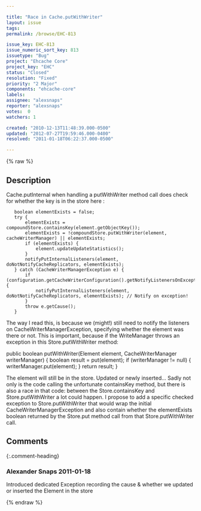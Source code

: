 ```yaml
---

title: "Race in Cache.putWithWriter"
layout: issue
tags: 
permalink: /browse/EHC-813

issue_key: EHC-813
issue_numeric_sort_key: 813
issuetype: "Bug"
project: "Ehcache Core"
project_key: "EHC"
status: "Closed"
resolution: "Fixed"
priority: "2 Major"
components: "ehcache-core"
labels: 
assignee: "alexsnaps"
reporter: "alexsnaps"
votes:  0
watchers: 1

created: "2010-12-13T11:48:39.000-0500"
updated: "2012-07-27T19:59:46.000-0400"
resolved: "2011-01-18T06:22:37.000-0500"

---
```




{% raw %}



## Description

<div markdown="1" class="description">

Cache.putInternal when handling a putWithWriter method call does check for whether the key is in the store here :

       boolean elementExists = false;
       try {
           elementExists = compoundStore.containsKey(element.getObjectKey());
           elementExists = !compoundStore.putWithWriter(element, cacheWriterManager) || elementExists;
           if (elementExists) {
               element.updateUpdateStatistics();
           }
           notifyPutInternalListeners(element, doNotNotifyCacheReplicators, elementExists);
       } catch (CacheWriterManagerException e) {
           if (configuration.getCacheWriterConfiguration().getNotifyListenersOnException()) {
               notifyPutInternalListeners(element, doNotNotifyCacheReplicators, elementExists); // Notify on exception!
           }
           throw e.getCause();
       }

The way I read this, is because we (might!) still need to notify the listeners on CacheWriterManagerException, specifying whether the element was there or not. This is important, because if the WriteManager throws an exception in this Store.putWithWriter method:

   public boolean putWithWriter(Element element, CacheWriterManager writerManager) \{
       boolean result = put(element);
       if (writerManager != null) {
           writerManager.put(element);
       }
       return result;
   \}

The element will still be in the store. Updated or newly inserted... Sadly not only is the code calling the unfortunate containsKey method, but there is also a race in that code: between the Store.containsKey and Store.putWithWriter a lot could happen. 
I propose to add a specific checked exception to Store.putWithWriter that would wrap the initial CacheWriterManagerException and also contain whether the elementExists boolean returned by the Store.put method call from that Store.putWithWriter call. 

</div>

## Comments


{:.comment-heading}
### **Alexander Snaps** <span class="date">2011-01-18</span>

<div markdown="1" class="comment">

Introduced dedicated Exception recording the cause & whether we updated or inserted the Element in the store

</div>



{% endraw %}

